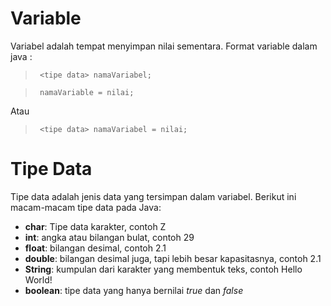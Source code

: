 # Variable

Variabel adalah tempat menyimpan nilai sementara.
Format variable dalam java :

> ``` <tipe data> namaVariabel;```

> ``` namaVariable = nilai;```

Atau

> ``` <tipe data> namaVariabel = nilai;```


# Tipe Data

Tipe data adalah jenis data yang tersimpan dalam variabel.
Berikut ini macam-macam tipe data pada Java:

- **char**: Tipe data karakter, contoh Z
- **int**: angka atau bilangan bulat, contoh 29
- **float**: bilangan desimal, contoh 2.1
- **double**: bilangan desimal juga, tapi lebih besar kapasitasnya, contoh 2.1
- **String**: kumpulan dari karakter yang membentuk teks, contoh Hello World!
- **boolean**: tipe data yang hanya bernilai *true* dan *false*





